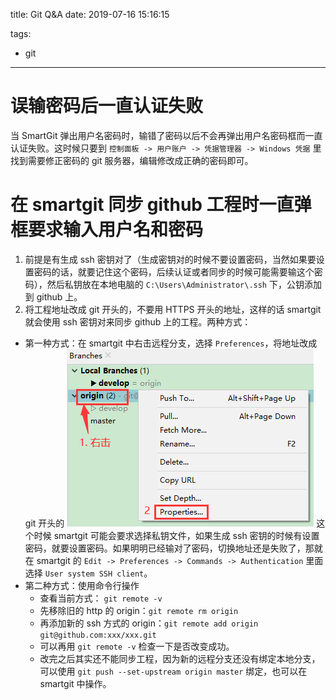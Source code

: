 title: Git Q&A
date: 2019-07-16 15:16:15

tags:
- git

---
# 误输密码后一直认证失败
当 SmartGit 弹出用户名密码时，输错了密码以后不会再弹出用户名密码框而一直认证失败。这时候只要到 `控制面板 -> 用户账户 -> 凭据管理器 -> Windows 凭据` 里找到需要修正密码的 git 服务器，编辑修改成正确的密码即可。

# 在 smartgit 同步 github 工程时一直弹框要求输入用户名和密码
1. 前提是有生成 ssh 密钥对了（生成密钥对的时候不要设置密码，当然如果要设置密码的话，就要记住这个密码，后续认证或者同步的时候可能需要输这个密码），然后私钥放在本地电脑的 `C:\Users\Administrator\.ssh` 下，公钥添加到 github 上。
2. 将工程地址改成 git 开头的，不要用 HTTPS 开头的地址，这样的话 smartgit 就会使用 ssh 密钥对来同步 github 上的工程。两种方式：
* 第一种方式：在 smartgit 中右击远程分支，选择 `Preferences`，将地址改成 git 开头的
  ![lfs-file](/img/2019-07-16-git-q-a/origin-properties.png)
  这个时候 smartgit 可能会要求选择私钥文件，如果生成 ssh 密钥的时候有设置密码，就要设置密码。如果明明已经输对了密码，切换地址还是失败了，那就在 smartgit 的 `Edit -> Preferences -> Commands -> Authentication` 里面选择 `User system SSH client`。
* 第二种方式：使用命令行操作
  * 查看当前方式： `git remote -v`
  * 先移除旧的 http 的 origin：`git remote rm origin`
  * 再添加新的 ssh 方式的 origin：`git remote add origin git@github.com:xxx/xxx.git`
  * 可以再用 `git remote -v` 检查一下是否改变成功。
  * 改完之后其实还不能同步工程，因为新的远程分支还没有绑定本地分支，可以使用 `git push --set-upstream origin master` 绑定，也可以在 smartgit 中操作。
